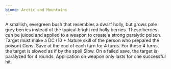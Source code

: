 ```yaml
---
biome: Arctic and Mountains
---
```

A smallish, evergreen bush that resembles a dwarf holly, but grows pale grey berries instead of the typical bright red holly berries. These berries can be juiced and applied to a weapon to create a strong paralytic poison. Target must make a DC (10 + Nature skill of the person who prepared the poison) Cons. Save at the end of each turn for 4 turns. For these 4 turns, the target is slowed as if by the spell Slow. On a failed save, the target is paralyzed for 4 rounds. Application on weapon only lasts for one successful hit. 

